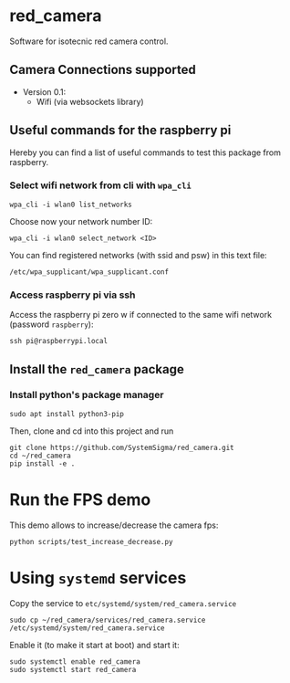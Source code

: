 # red_camera

Software for isotecnic red camera control.

## Camera Connections supported 

- Version 0.1:
    - Wifi (via websockets library)

## Useful commands for the raspberry pi 

Hereby you can find a list of useful commands to test this package from raspberry.

### Select wifi network from cli with `wpa_cli`

```
wpa_cli -i wlan0 list_networks
```
Choose now your network number ID:

```
wpa_cli -i wlan0 select_network <ID>
```

You can find registered networks (with ssid and psw) in this text file:

```
/etc/wpa_supplicant/wpa_supplicant.conf
```

### Access raspberry pi via ssh

Access the raspberry pi zero w if connected to the same wifi network (password `raspberry`):
```
ssh pi@raspberrypi.local
```

## Install the `red_camera` package

### Install python's package manager

```
sudo apt install python3-pip
```
Then, clone and cd into this project and run 

```
git clone https://github.com/SystemSigma/red_camera.git
cd ~/red_camera
pip install -e .
```

# Run the FPS demo

This demo allows to increase/decrease the camera fps:
```
python scripts/test_increase_decrease.py
```


# Using `systemd` services

Copy the service to `etc/systemd/system/red_camera.service`
```
sudo cp ~/red_camera/services/red_camera.service /etc/systemd/system/red_camera.service
```

Enable it (to make it start at boot) and start it:

```
sudo systemctl enable red_camera
sudo systemctl start red_camera
```
